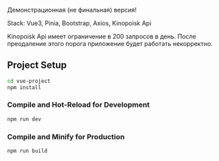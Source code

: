 Демонстрационная (не финальная) версия!

Stack: Vue3, Pinia, Bootstrap, Axios, Kinopoisk Api

Kinopoisk Api имеет ограничение в 200 запросов в день. После преодаление этого порога приложение будет работать некорректно.

## Project Setup

```sh
cd vue-project
npm install
```

### Compile and Hot-Reload for Development

```sh
npm run dev
```

### Compile and Minify for Production

```sh
npm run build
```
